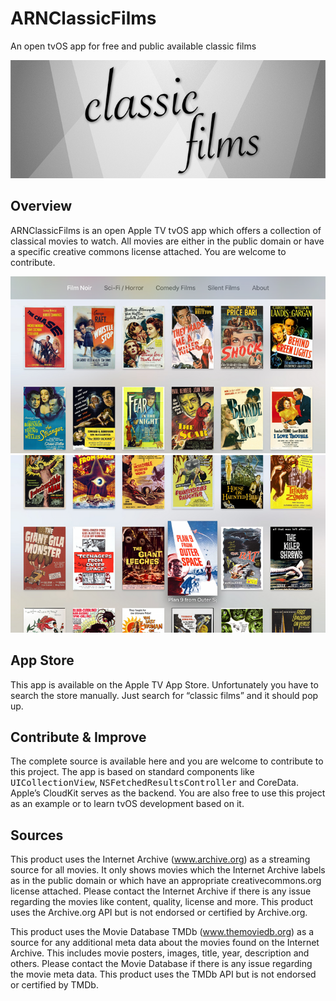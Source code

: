 # ARNClassicFilms
An open tvOS app for free and public available classic films

![ARNClassicFilms logo](logo.png?raw=true)

## Overview
ARNClassicFilms is an open Apple TV tvOS app which offers a collection of classical movies to watch. All movies are either in the public domain or have a specific creative commons license attached. You are welcome to contribute.

![ARNClassicFilms screenshot 1](one.png?raw=true)
![ARNClassicFilms screenshot 2](two.png?raw=true)

## App Store
This app is available on the Apple TV App Store. Unfortunately you have to search the store manually. Just search for “classic films” and it should pop up.

## Contribute & Improve
The complete source is available here and you are welcome to contribute to this project. The app is based on standard components like <tt>UICollectionView</tt>, <tt>NSFetchedResultsController</tt> and CoreData. Apple’s CloudKit serves as the backend. You are also free to use this project as an example or to learn tvOS development based on it.

## Sources
This product uses the Internet Archive (www.archive.org) as a streaming source for all movies. It only shows movies which the Internet Archive labels as in the public domain or which have an appropriate creativecommons.org license attached. Please contact the Internet Archive if there is any issue regarding the movies like content, quality, license and more. This product uses the Archive.org API but is not endorsed or certified by Archive.org.

This product uses the Movie Database TMDb (www.themoviedb.org) as a source for any additional meta data about the movies found on the Internet Archive. This includes movie posters, images, title, year, description and others. Please contact the Movie Database if there is any issue regarding the movie meta data. This product uses the TMDb API but is not endorsed or certified by TMDb.